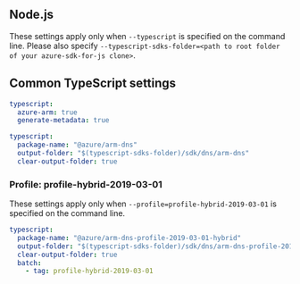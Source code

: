 ## Node.js

These settings apply only when `--typescript` is specified on the command line.
Please also specify `--typescript-sdks-folder=<path to root folder of your azure-sdk-for-js clone>`.

## Common TypeScript settings

``` yaml $(typescript)
typescript:
  azure-arm: true
  generate-metadata: true
```

``` yaml $(typescript) && !$(profile)
typescript:
  package-name: "@azure/arm-dns"
  output-folder: "$(typescript-sdks-folder)/sdk/dns/arm-dns"
  clear-output-folder: true
```

### Profile: profile-hybrid-2019-03-01

These settings apply only when `--profile=profile-hybrid-2019-03-01` is specified on the command line.

``` yaml $(profile)=='profile-hybrid-2019-03-01'
typescript:
  package-name: "@azure/arm-dns-profile-2019-03-01-hybrid"
  output-folder: "$(typescript-sdks-folder)/sdk/dns/arm-dns-profile-2019-03-01-hybrid"
  clear-output-folder: true
  batch:
    - tag: profile-hybrid-2019-03-01
```